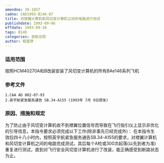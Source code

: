 ```yaml
---
amendno: 39-1057
cadno: CAD1993-B146-07
title: 对襟翼计算机和风切变计算机之间的电路进行测试
publishdate: 1993-09-06
effdate: 1993-09-10
tags: B146
categories: 民航总局
author: 程晋萍
---
```


### 适用范围 
按照HCM40270A和B改装安装了风切变计算机的所有BAe146系列飞机

<!--more-->
### 参考文件
    1.CAA AD 002-07-93 
    2.英宇航紧急服务通告 SB.34-A155 (1993年 7月 9日颁发) 

### 原因、措施和规定 
为了防止由于风切变计算机收不到襟翼位置信号而导致在飞行指引仪上显示非优化的引导信息，本指令要求必须完成以下工作(除非事先已经完成外)： 
    在本指令生效后四十八小时内，按照英宇航紧急服务通告SB.34-A155的要求，对襟翼计算机和风切变计算机之间的电路完成测试，其后每个A检或300次起落(以先到者为准)重复进行测试，直到对飞行安全风切变计算机进行了改装，能正确感受到断路状态为止。
